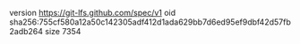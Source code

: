 version https://git-lfs.github.com/spec/v1
oid sha256:755cf580a12a50c142305adf412d1ada629bb7d6ed95ef9dbf42d57fb2adb264
size 7354
